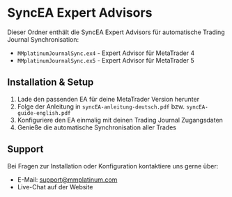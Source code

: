 # SyncEA Expert Advisors

Dieser Ordner enthält die SyncEA Expert Advisors für automatische Trading Journal Synchronisation:

- `MMplatinumJournalSync.ex4` - Expert Advisor für MetaTrader 4
- `MMplatinumJournalSync.ex5` - Expert Advisor für MetaTrader 5

## Installation & Setup

1. Lade den passenden EA für deine MetaTrader Version herunter
2. Folge der Anleitung in `syncEA-anleitung-deutsch.pdf` bzw. `syncEA-guide-english.pdf`
3. Konfiguriere den EA einmalig mit deinen Trading Journal Zugangsdaten
4. Genieße die automatische Synchronisation aller Trades

## Support

Bei Fragen zur Installation oder Konfiguration kontaktiere uns gerne über:
- E-Mail: support@mmplatinum.com
- Live-Chat auf der Website 